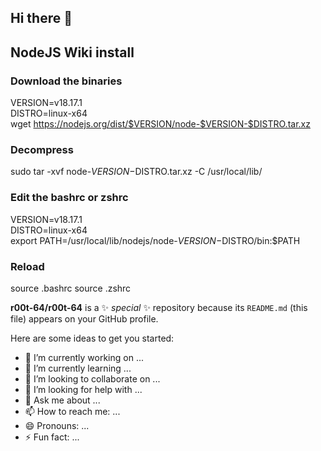 ## Hi there 👋

## NodeJS Wiki install  

### Download the binaries
VERSION=v18.17.1   
DISTRO=linux-x64   
wget https://nodejs.org/dist/$VERSION/node-$VERSION-$DISTRO.tar.xz   

### Decompress   
sudo tar -xvf node-$VERSION-$DISTRO.tar.xz -C /usr/local/lib/   

### Edit the bashrc or zshrc   
VERSION=v18.17.1   
DISTRO=linux-x64   
export PATH=/usr/local/lib/nodejs/node-$VERSION-$DISTRO/bin:$PATH   

### Reload
source .bashrc 
source .zshrc

**r00t-64/r00t-64** is a ✨ _special_ ✨ repository because its `README.md` (this file) appears on your GitHub profile.

Here are some ideas to get you started:

- 🔭 I’m currently working on ...
- 🌱 I’m currently learning ...
- 👯 I’m looking to collaborate on ...
- 🤔 I’m looking for help with ...
- 💬 Ask me about ...
- 📫 How to reach me: ...
- 😄 Pronouns: ...
- ⚡ Fun fact: ...


